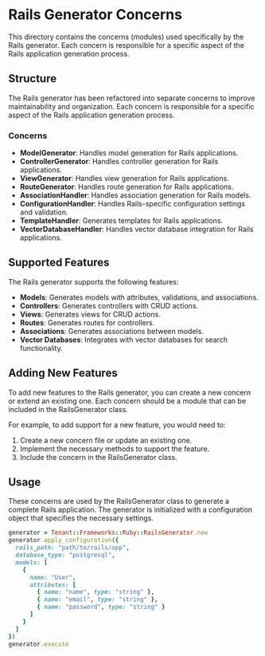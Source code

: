 # Rails Generator Concerns

This directory contains the concerns (modules) used specifically by the Rails generator. Each concern is responsible for a specific aspect of the Rails application generation process.

## Structure

The Rails generator has been refactored into separate concerns to improve maintainability and organization. Each concern is responsible for a specific aspect of the Rails application generation process.

### Concerns

- **ModelGenerator**: Handles model generation for Rails applications.
- **ControllerGenerator**: Handles controller generation for Rails applications.
- **ViewGenerator**: Handles view generation for Rails applications.
- **RouteGenerator**: Handles route generation for Rails applications.
- **AssociationHandler**: Handles association generation for Rails models.
- **ConfigurationHandler**: Handles Rails-specific configuration settings and validation.
- **TemplateHandler**: Generates templates for Rails applications.
- **VectorDatabaseHandler**: Handles vector database integration for Rails applications.

## Supported Features

The Rails generator supports the following features:

- **Models**: Generates models with attributes, validations, and associations.
- **Controllers**: Generates controllers with CRUD actions.
- **Views**: Generates views for CRUD actions.
- **Routes**: Generates routes for controllers.
- **Associations**: Generates associations between models.
- **Vector Databases**: Integrates with vector databases for search functionality.

## Adding New Features

To add new features to the Rails generator, you can create a new concern or extend an existing one. Each concern should be a module that can be included in the RailsGenerator class.

For example, to add support for a new feature, you would need to:

1. Create a new concern file or update an existing one.
2. Implement the necessary methods to support the feature.
3. Include the concern in the RailsGenerator class.

## Usage

These concerns are used by the RailsGenerator class to generate a complete Rails application. The generator is initialized with a configuration object that specifies the necessary settings.

```ruby
generator = Tenant::Frameworks::Ruby::RailsGenerator.new
generator.apply_configuration({
  rails_path: "path/to/rails/app",
  database_type: "postgresql",
  models: [
    {
      name: "User",
      attributes: [
        { name: "name", type: "string" },
        { name: "email", type: "string" },
        { name: "password", type: "string" }
      ]
    }
  ]
})
generator.execute